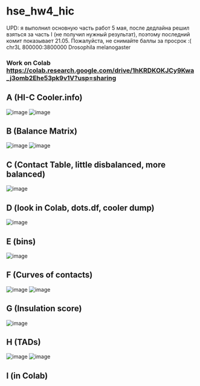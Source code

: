 # hse_hw4_hic
UPD: я выполнил основную часть работ 5 мая, после дедлайна решил взяться за часть I (не получил нужный результат), поэтому последний комит показывает 21.05. Пожалуйста, не снимайте баллы за просрок :(
chr3L 800000:3800000  Drosophila melanogaster
### Work on Colab https://colab.research.google.com/drive/1hKRDKOKJCy9Kwa_j3omb2Ehe53pk9v1V?usp=sharing
## A (HI-C Cooler.info) 
![image](https://github.com/vityavasilev/hse_hw4_hic/assets/147335727/5a225209-abfb-4fbb-836f-af17f2ba9641)
![image](https://github.com/vityavasilev/hse_hw4_hic/assets/147335727/47edb276-a8d9-4433-9ed0-2d567854ab8f)
## B (Balance Matrix)
![image](https://github.com/vityavasilev/hse_hw4_hic/assets/147335727/09dc0119-d1aa-4391-89fc-05309eeebc7a)
![image](https://github.com/vityavasilev/hse_hw4_hic/assets/147335727/cf353915-83ad-4254-ac66-948dd9264a73)
## C (Contact Table, little disbalanced, more balanced)
![image](https://github.com/vityavasilev/hse_hw4_hic/assets/147335727/09777450-ae40-43cb-81f6-ff6b0135fc8d)
## D (look in Colab, dots.df, cooler dump)
![image](https://github.com/vityavasilev/hse_hw4_hic/assets/147335727/5a279f66-5831-4ee9-8d0b-44d115f12e86)
## E (bins)
![image](https://github.com/vityavasilev/hse_hw4_hic/assets/147335727/1cce27c7-5468-4d3d-ab48-2b6158282046)
## F (Curves of contacts)
![image](https://github.com/vityavasilev/hse_hw4_hic/assets/147335727/0c740509-d51f-4c05-a595-421a0f171a40)
![image](https://github.com/vityavasilev/hse_hw4_hic/assets/147335727/d709f001-5aee-4345-8250-ac5ce9a62f0e)
## G (Insulation score)
![image](https://github.com/vityavasilev/hse_hw4_hic/assets/147335727/89afcc69-8e6a-47e8-9129-67376f3b700b)
## H (TADs)
![image](https://github.com/vityavasilev/hse_hw4_hic/assets/147335727/c64ae9d2-dbc4-4999-8abc-b92533d328d9)
![image](https://github.com/vityavasilev/hse_hw4_hic/assets/147335727/bc168b84-7216-446b-8c71-d1dcd9f9bbd0)
## I (in Colab)

